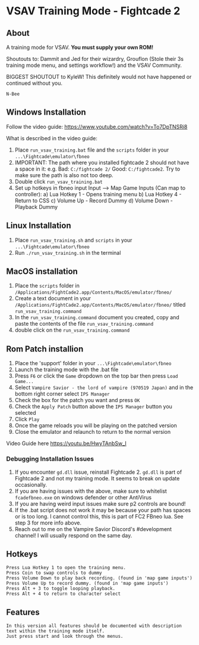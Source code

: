 # VSAV Training Mode - Fightcade 2 

## About
A training mode for VSAV. **You must supply your own ROM!** 

Shoutouts to: Dammit and Jed for their wizardry, Grouflon (Stole their 3s training mode menu, and settings workflow!) and the VSAV Community. 

BIGGEST SHOUTOUT to KyleW! This definitely would not have happened or continued without you.

 `N-Bee`

## Windows Installation 
Follow the video guide: https://www.youtube.com/watch?v=To7DpTNSRi8

What is described in the video guide: 
  1) Place `run_vsav_training.bat` file and the `scripts` folder in your `...\Fightcade\emulator\fbneo`
  3) IMPORTANT: The path where you installed fightcade 2 should not have a space in it: e.g. 
  Bad: `C:/fightcade 2/` Good: `C:/fightcade2`. Try to make sure the path is also not too deep.
  4) Double click `run_vsav_training.bat`
  5) Set up hotkeys in fbneo input  Input --> Map Game Inputs (Can map to controller):
    a) Lua Hotkey 1 - Opens training menu
    b) Lua Hotkey 4 - Return to CSS
    c) Volume Up - Record Dummy 
    d) Volume Down - Playback Dummy

##  Linux Installation
  1) Place  `run_vsav_training.sh` and `scripts` in your `...\Fightcade\emulator\fbneo`
  3) Run `./run_vsav_training.sh` in the terminal

##  MacOS installation

1) Place the `scripts` folder in `/Applications/FightCade2.app/Contents/MacOS/emulator/fbneo/`
2) Create a text document in your `/Applications/FightCade2.app/Contents/MacOS/emulator/fbneo/` titled `run_vsav_training.command`
3) In the `run_vsav_training.command` document you created, copy and paste the contents of the file `run_vsav_training.command`
5) double click on the `run_vsav_training.command`

## Rom Patch installion

1) Place the 'support' folder in your `...\Fightcade\emulator\fbneo`
3) Launch the training mode with the .bat file
4) Press `F6` or click the `Game` dropdown on the top bar then press `Load Game...`
5) Select `Vampire Savior - the lord of vampire (970519 Japan)` and in the bottom right corner select `IPS Manager`
6) Check the box for the patch you want and press `OK`
7) Check the `Apply Patch` button above the `IPS Manager` button you selected
8) Click `Play`
9) Once the game reloads you will be playing on the patched version
10) Close the emulator and relaunch to return to the normal version

Video Guide here https://youtu.be/HwyTAnbSw_I

### Debugging Installation Issues

  1) If you encounter `gd.dll` issue, reinstall Fightcade 2. `gd.dll` is part of Fightcade 2 and not my training mode. It seems to break on update occasionally.
  2) If you are having issues with the above, make sure to whitelist `fcadefbneo.exe` on windows defender or other AntiVirus
  3) If you are having weird input issues make sure p2 controls are bound!
  4) If the .bat script does not work it may be because your path has spaces or is too long. I cannot control this, this is part of FC2 FBneo lua. See step 3 for more info above.
  5) Reach out to me on the Vampire Savior Discord's #development channel! I will usually respond on the same day.
  

## Hotkeys
    Press Lua Hotkey 1 to open the training menu.
    Press Coin to swap controls to dummy
    Press Volume Down to play back recording. (found in 'map game inputs')
    Press Volume Up to record dummy. (found in 'map game inputs')
    Press Alt + 3 to toggle looping playback.
    Press Alt + 4 to return to character select

## Features
    In this version all features should be documented with description text within the training mode itself.
    Just press start and look through the menus.
